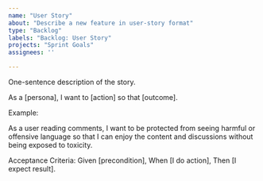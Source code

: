 ```yaml
---
name: "User Story"
about: "Describe a new feature in user-story format"
type: "Backlog"
labels: "Backlog: User Story"
projects: "Sprint Goals"
assignees: ''

---
```


One-sentence description of the story.

As a [persona],
I want to [action]
so that [outcome].

Example:

As a user reading comments,
I want to be protected from seeing harmful or offensive language
so that I can enjoy the content and discussions without being exposed to toxicity.


Acceptance Criteria:
Given [precondition],
When [I do action],
Then [I expect result].
